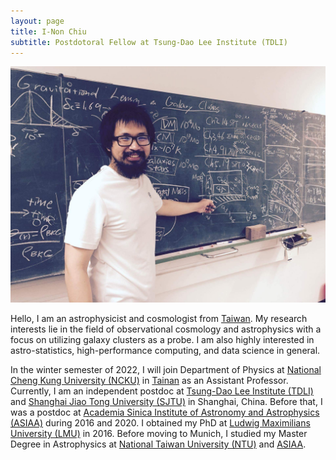 ```yaml
---
layout: page
title: I-Non Chiu
subtitle: Postdotoral Fellow at Tsung-Dao Lee Institute (TDLI)
---
```


![](/assets/img/me1.jpeg "Picture of I-Non Chiu taken at University Observatory Munich in 2016.")


Hello, I am an astrophysicist and cosmologist from [Taiwan][taiwan].
My research interests lie in the field of observational cosmology and astrophysics with a focus on utilizing galaxy clusters as a probe.
I am also highly interested in astro-statistics, high-performance computing, and data science in general.

In the winter semester of 2022, I will join Department of Physics at [National Cheng Kung University (NCKU)][ncku] in [Tainan][tainan] as an Assistant Professor.
Currently, I am an independent postdoc at [Tsung-Dao Lee Institute (TDLI)][tdli] and [Shanghai Jiao Tong University (SJTU)][sjtu] in Shanghai, China.
Before that, I was a postdoc at [Academia Sinica Institute of Astronomy and Astrophysics (ASIAA)][asiaa] during 2016 and 2020.
I obtained my PhD at [Ludwig Maximilians University (LMU)][lmu] in 2016.
Before moving to Munich, I studied my Master Degree in Astrophysics at [National Taiwan University (NTU)][ntu] and [ASIAA][asiaa].

[taiwan]:https://en.wikipedia.org/wiki/Taiwan
[tainan]:https://en.wikipedia.org/wiki/Tainan
[keiichi]:http://idv.sinica.edu.tw/keiichi/index.php
[teipei]:http://idv.sinica.edu.tw/teppei/
[mohr]:https://www.imprs-astro.mpg.de/content/prof-dr-joseph-mohr
[sandor]:https://www.asiaa.sinica.edu.tw/people/cv.php?i=sandor
[pisin]:https://lecospa.ntu.edu.tw/person/pisin-chen/

[ncku]:https://www.phys.ncku.edu.tw/en/
[tdli]:https://tdli.sjtu.edu.cn/
[sjtu]:http://astro.sjtu.edu.cn/en/home
[asiaa]:https://www.asiaa.sinica.edu.tw/
[lmu]:https://www.uni-muenchen.de/index.html
[ntu]:http://www.ntu.edu.tw/english/index.html

[cv]:res.pdf



